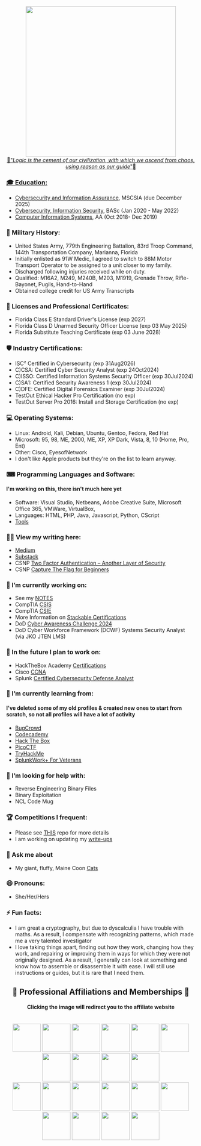 <div align="center" dir="auto">
<a href="https://www.paramountplus.com/shows/star-trek-strange-new-worlds/?searchReferral=desktop-web&source=google-organic&ftag=PPM-23-10bfh8c"/a><img src="https://github.com/CodebenderCate/CodebenderCate/blob/main/Images/NuSpock.jpg" width="400 height="100"/>
</div>

<div align="center" dir="auto">🖖"<i>Logic is the cement of our civilization, with which we ascend from chaos, using reason as our guide</i>"🖖</div>

### 🎓 Education:
- [Cybersecurity and Information Assurance](https://www.wgu.edu/online-it-degrees/cybersecurity-information-assurance-masters-program.html), MSCSIA (due December 2025)
- [Cybersecurity, Information Security](https://pensacolastate.smartcatalogiq.com/2020-2021/catalog/programs-of-study/baccalaureate-degrees/baccalaureate-degree-programs/bas-cybersecurity/), BASc (Jan 2020 - May 2022)
- [Computer Information Systems](https://pensacolastate.smartcatalogiq.com/2018-2019/catalog/academic-programs/associate-in-arts-program/associate-in-arts-programs-of-study/computer-information-systems-advising-track/), AA (Oct 2018- Dec 2019)

### 💂 Military HIstory:
- United States Army, 779th Engineering Battalion, 83rd Troop Command, 144th Transportation Company, Marianna, Florida
- Initially enlisted as 91W Medic, I agreed to switch to 88M Motor Transport Operator to be assigned to a unit closer to my family.
- Discharged following injuries received while on duty.
- Qualified: M16A2, M249, M240B, M203, M1919, Grenade Throw, Rifle-Bayonet, Pugils, Hand-to-Hand
- Obtained college credit for US Army Transcripts

### 💼 Licenses and Professional Certificates:
- Florida Class E Standard Driver's License (exp 2027)
- Florida Class D Unarmed Security Officer License (exp 03 May 2025)
- Florida Substitute Teaching Certificate (exp 03 June 2028)

### 🛡️ Industry Certifications:
- ISC² Certified in Cybersecurity (exp 31Aug2026)
- C)CSA: Certified Cyber Security Analyst (exp 24Oct2024)
- C)ISSO: Certified Information Systems Security Officer (exp 30Jul2024)
- C)SA1: Certified Security Awareness 1 (exp 30Jul2024)
- C)DFE: Certified Digital Forensics Examiner (exp 30Jul2024)
- TestOut Ethical Hacker Pro Certification (no exp)
- TestOut Server Pro 2016: Install and Storage Certification (no exp)

### 💻 Operating Systems:
- Linux: Android, Kali, Debian, Ubuntu, Gentoo, Fedora, Red Hat
- Microsoft: 95, 98, ME, 2000, ME, XP, XP Dark, Vista, 8, 10 (Home, Pro, Ent)
- Other: Cisco, EyesofNetwork
- I don't like Apple products but they're on the list to learn anyway.

### ⌨ Programming Languages and Software:
#### I'm working on this, there isn't much here yet

- Software: Visual Studio, Netbeans, Adobe Creative Suite, Microsoft Office 365, VMWare, VirtualBox,
- Languages: HTML, PHP, Java, Javascript, Python, CScript
- [Tools](https://github.com/CodebenderCate/Hacking-Tools)

### ✍🏼 View my writing here:
- [Medium](https://codebendercate.medium.com/)
- [Substack](https://codebendercate.substack.com/)
- CSNP [Two Factor Authentication – Another Layer of Security](https://www.csnp.org/post/two-factor-authentication-another-layer-of-security)
- CSNP [Capture The Flag for Beginners](https://www.csnp.org/post/capture-the-flag-for-beginners)

### 🔭 I’m currently working on:

- See my [NOTES](https://github.com/CodebenderCate/Notes)
- CompTIA [CSIS](https://www.credly.com/org/comptia/badge/comptia-secure-infrastructure-specialist-csis-stackable-certification)
- CompTIA [CSIE](https://www.credly.com/org/comptia/badge/comptia-secure-infrastructure-expert-csie-stackable)
- More Information on [Stackable Certifications](https://www.comptia.org/certifications/which-certification/stackable-certifications)
- DoD [Cyber Awareness Challenge 2024](https://public.cyber.mil/training/cyber-awareness-challenge/)
- DoD Cyber Workforce Framework (DCWF) Systems Security Analyst (via JKO JTEN LMS)

### 🔮 In the future I plan to work on:
- HackTheBox Academy [Certifications](https://academy.hackthebox.com/preview/certifications)
- Cisco [CCNA](https://www.netacad.com/courses/networking)
- Splunk [Certified Cybersecurity Defense Analyst](https://www.splunk.com/en_us/training/certification-track/splunk-certified-cybersecurity-defense-analyst.html)

### 🌱 I’m currently learning from:
#### I've deleted some of my old profiles & created new ones to start from scratch, so not all profiles will have a lot of activity
- [BugCrowd](https://bugcrowd.com/Codebender_Cate)
- [Codecademy](https://www.codecademy.com/profiles/Codebender_Cate)
- [Hack The Box](https://app.hackthebox.com/users/597984)
- [PicoCTF](https://play.picoctf.org/users/Codebender_Cate)
- [TryHackMe](https://tryhackme.com/p/CodebenderCate)
- [SplunkWork+ For Veterans](https://workplus.splunk.com/veterans)

### 🤔 I’m looking for help with:
- Reverse Engineering Binary Files
- Binary Exploitation
- NCL Code Mug

### 🏆 Competitions I frequent:
- Please see [THIS](https://github.com/CodebenderCate/Cybersecurity-Information/blob/main/Collegiate%20Cyber%20Competitions.md) repo for more details
- I am working on updating my [write-ups](https://github.com/CodebenderCate/Write-Ups)

### 💬 Ask me about
- My giant, fluffy, Maine Coon [Cats](https://www.instagram.com/shadow.and.kira/)

### 😄 Pronouns:
- She/Her/Hers

### ⚡ Fun facts:
- I am great a cryptography, but due to dyscalculia I have trouble with maths. As a result, I compensate with recognizing patterns, which made me a very talented investigator
- I love taking things apart, finding out how they work, changing how they work, and repairing or improving them in ways for which they were not originally designed. As a result, I generally can look at something and know how to assemble or disassemble it with ease. I will still use instructions or guides, but it is rare that I need them.

## <div align="center" dir="auto"> 🤝 Professional Affiliations and Memberships 🤝</div>
#### <div align="center" dir="auto"> Clicking the image will redirect you to the affiliate website</div><br>
<div align="center" dir="auto">
<a href="https://www.securityhonorsociety.org/student-applicants-page.html"><img src="https://github.com/CodebenderCate/codebendercate/blob/main/Images/OSS.png" width="75" height="75"/></a>
<a href="https://www.nsls.org/"><img src="https://github.com/CodebenderCate/CodebenderCate/blob/main/Images/nsls.png" width="75" height="75"/></a>
<a href="https://www.wgu.edu/online-it-degrees/cyber-club.html"><img src="https://github.com/CodebenderCate/CodebenderCate/blob/main/Images/wgucyber.png" width="75" height="75"/></a>
<a href="https://www.wgu.edu/online-it-degrees/women-in-tech.html"><img src="https://github.com/CodebenderCate/CodebenderCate/blob/main/Images/wit_wgu.png" width="75" height="75"/></a>
<a href="https://www.pensacolastate.edu/academics/robinson-honors-program/"><img src="https://github.com/CodebenderCate/CodebenderCate/blob/main/Images/RHP.png" width="75" height="75"/></a>
<a href="https://nationalcyberleague.org/competition"><img src="https://github.com/CodebenderCate/CodebenderCate/blob/main/Images/NCL.png" width="75" height="75"/></a>
<a href="https://connect.comptia.org/membership"><img src="https://github.com/CodebenderCate/CodebenderCate/blob/main/Images/Comptia.png" width="75" height="75"/></a>
<a href="https://www.wicysmilitary.org/"><img src="https://github.com/CodebenderCate/CodebenderCate/blob/main/Images/WiCyS.png" width="75" height="75"/></a>
<a href="https://womenscyberjutsu.org/"><img src="https://github.com/CodebenderCate/CodebenderCate/blob/main/Images/WCJ.png" width="75" height="75"/></a>
<a href="https://pensacola.afceachapters.org/welcome-afcea-blue-angels-pensacola-chapter"><img src="https://github.com/CodebenderCate/CodebenderCate/blob/main/Images/AFCEABA.png" width="75" height="75"/></a><br>
<a href="https://engage.isaca.org/tallahasseechapter/sheleadstech"><img src="https://github.com/CodebenderCate/CodebenderCate/blob/main/Images/slt.png" width="75" height="75"/></a>
<a href="https://engage.isaca.org/tallahasseechapter/home"><img src="https://github.com/CodebenderCate/CodebenderCate/blob/main/Images/isaca.png" width="75" height="75"/></a>
<a href="https://www.issa.org/membership/"><img src="https://github.com/CodebenderCate/CodebenderCate/blob/main/Images/issa.png" width="75" height="75"/></a>
<a href="https://www.cyberstudents.org"><img src="https://github.com/CodebenderCate/CodebenderCate/blob/main/Images/ncw.png" width="75" height="75"/></a>
<a href="https://iacr.org/"><img src="https://github.com/CodebenderCate/CodebenderCate/blob/main/Images/iacr.png" width="75" height="75"/></a>
<a href="https://swe.org/"><img src="https://github.com/CodebenderCate/CodebenderCate/blob/main/Images/swe.png" width="75" height="75"/></a>
<a href="https://www.ndia.org/"><img src="https://github.com/CodebenderCate/CodebenderCate/blob/main/Images/ndia.png" width="75" height="75"/></a>
<a href="https://www.womenindefense.net/"><img src="https://github.com/CodebenderCate/CodebenderCate/blob/main/Images/wid.png" width="75" height="75"/></a>
<a href="https://www.ntsa.org/"><img src="https://github.com/CodebenderCate/CodebenderCate/blob/main/Images/ntsa.png" width="75" height="75"/></a>
<a href="https://www.emergingtechnologiesinstitute.org/"><img src="https://github.com/CodebenderCate/CodebenderCate/blob/main/Images/eti.png" width="75" height="75"/></a>
</div>
